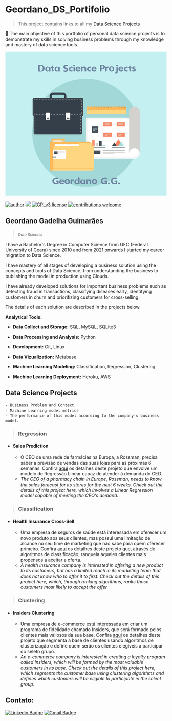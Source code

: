 # Geordano_DS_Portifolio

>This project contains links to all my [Data Science Projects](#data-science-projects)

:dart: The main objective of this portfolio of personal data science projects is to demonstrate my skills in solving business problems through my knowledge and mastery of data science tools.

![portifolio](Portfolio.png)

[![author](https://img.shields.io/badge/author-geordanogg-red.svg)](https://www.linkedin.com/in/geordanogg/) [![](https://img.shields.io/badge/python-3.8+-blue.svg)](https://www.python.org/downloads/release/python-365/) [![GPLv3 license](https://img.shields.io/badge/License-GPLv3-blue.svg)](http://perso.crans.org/besson/LICENSE.html) [![contributions welcome](https://img.shields.io/badge/contributions-welcome-brightgreen.svg?style=flat)](https://github.com/geordanogg/Geordano_DS_Portifolio/issues)

## Geordano Gadelha Guimarães
> <sub>*Data Scientist*</sub>

I have a Bachelor's Degree in Computer Science from UFC (Federal University of Ceara) since 2010 and from 2021 onwards I started my career migration to Data Science.

I have mastery of all stages of developing a business solution using the concepts and tools of Data Science, from understanding the business to publishing the model in production using Clouds.

I have already developed solutions for important business problems such as detecting fraud in transactions, classifying diseases early, identifying customers in churn and prioritizing customers for cross-selling.

The details of each solution are described in the projects below.


**Analytical Tools:**

- **Data Collect and Storage:** SQL, MySQL, SQLite3

- **Data Processing and Analysis:** Python

- **Development:** Git, Linux

- **Data Vizualization:** Metabase

- **Machine Learning Modeling:** Classification, Regression, Clustering

- **Machine Learning Deployment:** Heroku, AWS 


## Data Science Projects

```
- Business Problem and Context
- Machine Learning model metrics
- The performance of this model according to the company's business model.
```

> ### **Regression**

* #### Sales Prediction 
       
     - O CEO de uma rede de farmácias na Europa, a Rossman, precisa saber a previsão de vendas das suas lojas para as próximas 6 semanas. Confira [aqui]( https://github.com/geordanogg/Rossman_Sales) os detalhes deste projeto que envolve um modelo de Regressão Linear capaz de atender à demanda do CEO.
     - *The CEO of a pharmacy chain in Europe, Rossman, needs to know the sales forecast for its stores for the next 6 weeks. Check out the details of this project here, which involves a Linear Regression model capable of meeting the CEO's demand.*

> ### **Classification**

* #### Health Insurance Cross-Sell 

     - Uma empresa de seguros de saúde está interessada em oferecer um novo produto aos seus clientes, mas possui uma limitação de alcance no seu time de marketing que não sabe para quem oferecer primeiro. Confira [aqui]( https://github.com/geordanogg/Health_Insurance ) os detalhes deste projeto que, através de algoritmos de classificação, ranqueia aqueles clientes mais propensos a aceitar a oferta. 
     - *A health insurance company is interested in offering a new product to its customers, but has a limited reach in its marketing team that does not know who to offer it to first. Check out the details of this project here, which, through ranking algorithms, ranks those customers most likely to accept the offer.*

> ### **Clustering**

* #### Insiders Clustering 

     - Uma empresa de e-commerce está interessada em criar um programa de fidelidade chamado Insiders, que será formado pelos clientes mais valiosos da sua base. Confira [aqui]( https://github.com/geordanogg/Insiders_Clustering ) os detalhes deste projeto que segmenta a base de clientes usando algoritmos de clusterização e define quem serão os clientes elegíveis a participar do seleto grupo. 
     - *An e-commerce company is interested in creating a loyalty program called Insiders, which will be formed by the most valuable customers in its base. Check out the details of this project here, which segments the customer base using clustering algorithms and defines which customers will be eligible to participate in the select group.*


## **Contato:** 
[![Linkedin Badge](https://img.shields.io/badge/-LinkedIn-blue?style=flat&logo=LinkedIn&logoColor=white)](https://www.linkedin.com/in/geordanogg)  [![Gmail Badge](https://img.shields.io/badge/-Gmail-c14438?style=flat-square&logo=Gmail&logoColor=white&link=mailto:geordanogg@gmail.com)](mailto:geordanogg@gmail.com)
